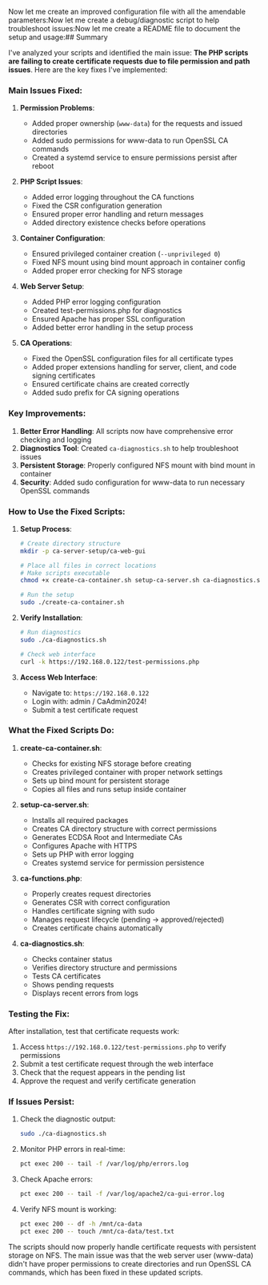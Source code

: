Now let me create an improved configuration file with all the amendable parameters:Now let me create a debug/diagnostic script to help troubleshoot issues:Now let me create a README file to document the setup and usage:## Summary

I've analyzed your scripts and identified the main issue: **The PHP scripts are failing to create certificate requests due to file permission and path issues**. Here are the key fixes I've implemented:

### Main Issues Fixed:

1. **Permission Problems**: 
   - Added proper ownership (`www-data`) for the requests and issued directories
   - Added sudo permissions for www-data to run OpenSSL CA commands
   - Created a systemd service to ensure permissions persist after reboot

2. **PHP Script Issues**:
   - Added error logging throughout the CA functions
   - Fixed the CSR configuration generation
   - Ensured proper error handling and return messages
   - Added directory existence checks before operations
   
3. **Container Configuration**:
   - Ensured privileged container creation (`--unprivileged 0`)
   - Fixed NFS mount using bind mount approach in container config
   - Added proper error checking for NFS storage

4. **Web Server Setup**:
   - Added PHP error logging configuration
   - Created test-permissions.php for diagnostics
   - Ensured Apache has proper SSL configuration
   - Added better error handling in the setup process

5. **CA Operations**:
   - Fixed the OpenSSL configuration files for all certificate types
   - Added proper extensions handling for server, client, and code signing certificates
   - Ensured certificate chains are created correctly
   - Added sudo prefix for CA signing operations

### Key Improvements:

1. **Better Error Handling**: All scripts now have comprehensive error checking and logging
2. **Diagnostics Tool**: Created `ca-diagnostics.sh` to help troubleshoot issues
3. **Persistent Storage**: Properly configured NFS mount with bind mount in container
4. **Security**: Added sudo configuration for www-data to run necessary OpenSSL commands

### How to Use the Fixed Scripts:

1. **Setup Process**:
   ```bash
   # Create directory structure
   mkdir -p ca-server-setup/ca-web-gui
   
   # Place all files in correct locations
   # Make scripts executable
   chmod +x create-ca-container.sh setup-ca-server.sh ca-diagnostics.sh
   
   # Run the setup
   sudo ./create-ca-container.sh
   ```

2. **Verify Installation**:
   ```bash
   # Run diagnostics
   sudo ./ca-diagnostics.sh
   
   # Check web interface
   curl -k https://192.168.0.122/test-permissions.php
   ```

3. **Access Web Interface**:
   - Navigate to: `https://192.168.0.122`
   - Login with: admin / CaAdmin2024!
   - Submit a test certificate request

### What the Fixed Scripts Do:

1. **create-ca-container.sh**:
   - Checks for existing NFS storage before creating
   - Creates privileged container with proper network settings
   - Sets up bind mount for persistent storage
   - Copies all files and runs setup inside container

2. **setup-ca-server.sh**:
   - Installs all required packages
   - Creates CA directory structure with correct permissions
   - Generates ECDSA Root and Intermediate CAs
   - Configures Apache with HTTPS
   - Sets up PHP with error logging
   - Creates systemd service for permission persistence

3. **ca-functions.php**:
   - Properly creates request directories
   - Generates CSR with correct configuration
   - Handles certificate signing with sudo
   - Manages request lifecycle (pending → approved/rejected)
   - Creates certificate chains automatically

4. **ca-diagnostics.sh**:
   - Checks container status
   - Verifies directory structure and permissions
   - Tests CA certificates
   - Shows pending requests
   - Displays recent errors from logs

### Testing the Fix:

After installation, test that certificate requests work:

1. Access `https://192.168.0.122/test-permissions.php` to verify permissions
2. Submit a test certificate request through the web interface
3. Check that the request appears in the pending list
4. Approve the request and verify certificate generation

### If Issues Persist:

1. Check the diagnostic output:
   ```bash
   sudo ./ca-diagnostics.sh
   ```

2. Monitor PHP errors in real-time:
   ```bash
   pct exec 200 -- tail -f /var/log/php/errors.log
   ```

3. Check Apache errors:
   ```bash
   pct exec 200 -- tail -f /var/log/apache2/ca-gui-error.log
   ```

4. Verify NFS mount is working:
   ```bash
   pct exec 200 -- df -h /mnt/ca-data
   pct exec 200 -- touch /mnt/ca-data/test.txt
   ```

The scripts should now properly handle certificate requests with persistent storage on NFS. The main issue was that the web server user (www-data) didn't have proper permissions to create directories and run OpenSSL CA commands, which has been fixed in these updated scripts.